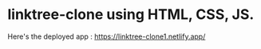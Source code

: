 # linktree-clone using HTML, CSS, JS.
Here's the deployed app : https://linktree-clone1.netlify.app/
